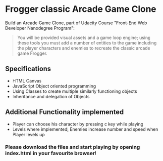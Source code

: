 # Frogger classic Arcade Game Clone
Build an Arcade Game Clone, part of Udacity Course "Front-End Web Developer Nanodegree Program":
> You will be provided visual assets and a game loop engine; using these tools you must add a number of entities to the game including the player characters and enemies to recreate the classic arcade game Frogger.



## Specifications
- HTML Canvas
- JavaScript Object oriented programming 
- Using Classes to create multiple similarly functioning objects 
- Inheritance and delegation of Objects



## Additional Functionality implemented
- Player can choose his character by pressing c key while playing
- Levels where implemented, Enemies increase number and speed when Player levels up




### Please download the files and start playing by opening index.html in your favourite browser!

